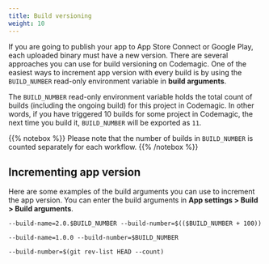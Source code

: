 ```yaml
---
title: Build versioning
weight: 10
---
```


If you are going to publish your app to App Store Connect or Google Play, each uploaded binary must have a new version. There are several approaches you can use for build versioning on Codemagic. One of the easiest ways to increment app version with every build is by using the `BUILD_NUMBER` read-only environment variable in **build arguments**.

The `BUILD_NUMBER` read-only environment variable holds the total count of builds (including the ongoing build) for this project in Codemagic. In other words, if you have triggered 10 builds for some project in Codemagic, the next time you build it, `BUILD_NUMBER` will be exported as `11`.

{{% notebox %}} Please note that the number of builds in `BUILD_NUMBER` is counted separately for each workflow. {{% /notebox %}}

## Incrementing app version

Here are some examples of the build arguments you can use to increment the app version. You can enter the build arguments in **App settings > Build > Build arguments**.

`--build-name=2.0.$BUILD_NUMBER --build-number=$(($BUILD_NUMBER + 100))`

`--build-name=1.0.0 --build-number=$BUILD_NUMBER`

`--build-number=$(git rev-list HEAD --count)`
